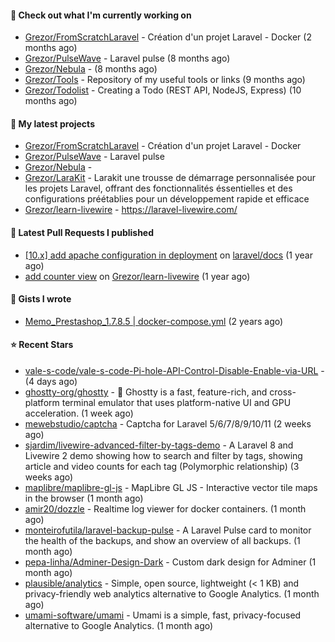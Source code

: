 #### 👷 Check out what I'm currently working on

- [Grezor/FromScratchLaravel](https://github.com/Grezor/FromScratchLaravel) - Création d&#39;un projet Laravel - Docker (2 months ago)
- [Grezor/PulseWave](https://github.com/Grezor/PulseWave) - Laravel pulse (8 months ago)
- [Grezor/Nebula](https://github.com/Grezor/Nebula) -  (8 months ago)
- [Grezor/Tools](https://github.com/Grezor/Tools) - Repository of my useful tools or links (9 months ago)
- [Grezor/Todolist](https://github.com/Grezor/Todolist) - Creating a Todo (REST API, NodeJS, Express) (10 months ago)

#### 🌱 My latest projects

- [Grezor/FromScratchLaravel](https://github.com/Grezor/FromScratchLaravel) - Création d&#39;un projet Laravel - Docker
- [Grezor/PulseWave](https://github.com/Grezor/PulseWave) - Laravel pulse
- [Grezor/Nebula](https://github.com/Grezor/Nebula) - 
- [Grezor/LaraKit](https://github.com/Grezor/LaraKit) - Larakit une trousse de démarrage personnalisée pour les projets Laravel, offrant des fonctionnalités éssentielles et des configurations préétablies pour un développement rapide et efficace
- [Grezor/learn-livewire](https://github.com/Grezor/learn-livewire) - https://laravel-livewire.com/

#### 🔨 Latest Pull Requests I published

- [[10.x] add apache configuration in deployment](https://github.com/laravel/docs/pull/9349) on [laravel/docs](https://github.com/laravel/docs) (1 year ago)
- [add counter view](https://github.com/Grezor/learn-livewire/pull/1) on [Grezor/learn-livewire](https://github.com/Grezor/learn-livewire) (1 year ago)

#### 📓 Gists I wrote

- [Memo_Prestashop_1.7.8.5 | docker-compose.yml](https://gist.github.com/eb78b378ed9f40780dc077b361ead337) (2 years ago)

#### ⭐ Recent Stars

- [vale-s-code/vale-s-code-Pi-hole-API-Control-Disable-Enable-via-URL](https://github.com/vale-s-code/vale-s-code-Pi-hole-API-Control-Disable-Enable-via-URL) -  (4 days ago)
- [ghostty-org/ghostty](https://github.com/ghostty-org/ghostty) - 👻 Ghostty is a fast, feature-rich, and cross-platform terminal emulator that uses platform-native UI and GPU acceleration. (1 week ago)
- [mewebstudio/captcha](https://github.com/mewebstudio/captcha) - Captcha for Laravel 5/6/7/8/9/10/11 (2 weeks ago)
- [sjardim/livewire-advanced-filter-by-tags-demo](https://github.com/sjardim/livewire-advanced-filter-by-tags-demo) - A Laravel 8 and Livewire 2 demo showing how to search and filter by tags, showing article and video counts for each tag (Polymorphic relationship)  (3 weeks ago)
- [maplibre/maplibre-gl-js](https://github.com/maplibre/maplibre-gl-js) - MapLibre GL JS - Interactive vector tile maps in the browser (1 month ago)
- [amir20/dozzle](https://github.com/amir20/dozzle) - Realtime log viewer for docker containers.  (1 month ago)
- [monteirofutila/laravel-backup-pulse](https://github.com/monteirofutila/laravel-backup-pulse) - A Laravel Pulse card to monitor the health of the backups, and show an overview of all backups. (1 month ago)
- [pepa-linha/Adminer-Design-Dark](https://github.com/pepa-linha/Adminer-Design-Dark) - Custom dark design for Adminer (1 month ago)
- [plausible/analytics](https://github.com/plausible/analytics) - Simple, open source, lightweight (&lt; 1 KB) and privacy-friendly web analytics alternative to Google Analytics. (1 month ago)
- [umami-software/umami](https://github.com/umami-software/umami) - Umami is a simple, fast, privacy-focused alternative to Google Analytics. (1 month ago)
